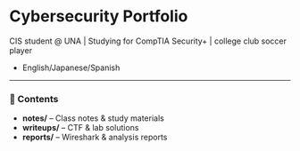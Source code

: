 
# Cybersecurity Portfolio
CIS student @ UNA | Studying for CompTIA Security+  | college club soccer player
-  English/Japanese/Spanish
---

### 📂 Contents
- **notes/** – Class notes & study materials  
- **writeups/** – CTF & lab solutions  
- **reports/** – Wireshark & analysis reports

